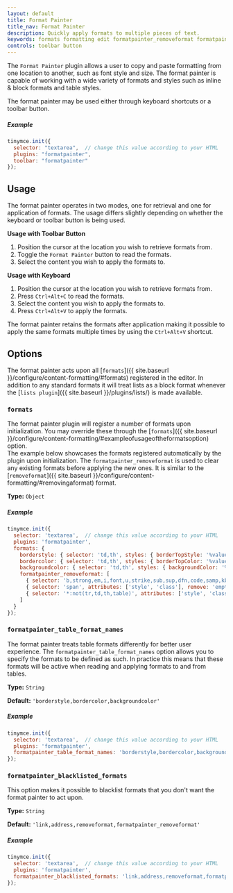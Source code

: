 ```yaml
---
layout: default
title: Format Painter
title_nav: Format Painter
description: Quickly apply formats to multiple pieces of text.
keywords: formats formatting edit formatpainter_removeformat formatpainter_tableformats formatpainter_blacklisted_formats
controls: toolbar button
---
```


The `Format Painter` plugin allows a user to copy and paste formatting from one location to another, such as font style and size. The format painter is capable of working with a wide variety of formats and styles such as inline & block formats and table styles.

The format painter may be used either through keyboard shortcuts or a toolbar button.

##### Example

```js
tinymce.init({
  selector: "textarea",  // change this value according to your HTML
  plugins: "formatpainter",
  toolbar: "formatpainter"
});
```

## Usage

The format painter operates in two modes, one for retrieval and one for application of formats. The usage differs slightly depending on whether the keyboard or toolbar button is being used.

**Usage with Toolbar Button**

1. Position the cursor at the location you wish to retrieve formats from.
2. Toggle the `Format Painter` button to read the formats.
3. Select the content you wish to apply the formats to.

**Usage with Keyboard**

1. Position the cursor at the location you wish to retrieve formats from.
2. Press `Ctrl+Alt+C` to read the formats.
3. Select the content you wish to apply the formats to.
4. Press `Ctrl+Alt+V` to apply the formats.

The format painter retains the formats after application making it possible to apply the same formats multiple times by using the `Ctrl+Alt+V` shortcut.

## Options

The format painter acts upon all [`formats`]({{ site.baseurl }}/configure/content-formatting/#formats) registered in the editor. In addition to any standard formats it will treat lists as a block format whenever the [`lists plugin`]({{ site.baseurl }}/plugins/lists/) is made available.

### `formats`

The format painter plugin will register a number of formats upon initialization. You may override these through the [`formats`]({{ site.baseurl }}/configure/content-formatting/#exampleofusageoftheformatsoption) option.
<br/>
The example below showcases the formats registered automatically by the plugin upon initialization. The `formatpainter_removeformat` is used to clear any existing formats before applying the new ones. It is similar to the [`removeformat`]({{ site.baseurl }}/configure/content-formatting/#removingaformat) format.

**Type:** `Object`

##### Example

```js
tinymce.init({
  selector: 'textarea',  // change this value according to your HTML
  plugins: 'formatpainter',
  formats: {
    borderstyle: { selector: 'td,th', styles: { borderTopStyle: '%valueTop', borderRightStyle: '%valueRight', borderBottomStyle: '%valueBottom', borderLeftStyle: '%valueLeft', }, remove_similar: true },
    bordercolor: { selector: 'td,th', styles: { borderTopColor: '%valueTop', borderRightColor: '%valueRight', borderBottomColor: '%valueBottom', borderLeftColor: '%valueLeft' }, remove_similar: true },
    backgroundcolor: { selector: 'td,th', styles: { backgroundColor: '%value' }, remove_similar: true },
    formatpainter_removeformat: [
      { selector: 'b,strong,em,i,font,u,strike,sub,sup,dfn,code,samp,kbd,var,cite,mark,q,del,ins', remove: 'all', split: true, expand: false, block_expand: true, deep: true },
      { selector: 'span', attributes: ['style', 'class'], remove: 'empty', split: true, expand: false, deep: true },
      { selector: '*:not(tr,td,th,table)', attributes: ['style', 'class'], split: false, expand: false, deep: true }
    ]
  }
});
```

### `formatpainter_table_format_names`

The format painter treats table formats differently for better user experience. The `formatpainter_table_format_names` option allows you to specify the formats to be defined as such. In practice this means that these formats will be active when reading and applying formats to and from tables.

**Type:** `String`

**Default:** `'borderstyle,bordercolor,backgroundcolor'`

##### Example

```js
tinymce.init({
  selector: 'textarea',  // change this value according to your HTML
  plugins: 'formatpainter',
  formatpainter_table_format_names: 'borderstyle,bordercolor,backgroundcolor'
});
```

### `formatpainter_blacklisted_formats`

This option makes it possible to blacklist formats that you don't want the format painter to act upon.

**Type:** `String`

**Default:** `'link,address,removeformat,formatpainter_removeformat'`

##### Example

```js
tinymce.init({
  selector: 'textarea',  // change this value according to your HTML
  plugins: 'formatpainter',
  formatpainter_blacklisted_formats: 'link,address,removeformat,formatpainter_removeformat' // Default value
});
```